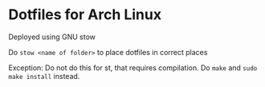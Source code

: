 # Dotfiles for Arch Linux
Deployed using GNU stow

Do `stow <name of folder>` to place dotfiles in correct places

Exception: Do not do this for st, that requires compilation. Do `make` and `sudo make install` instead.
